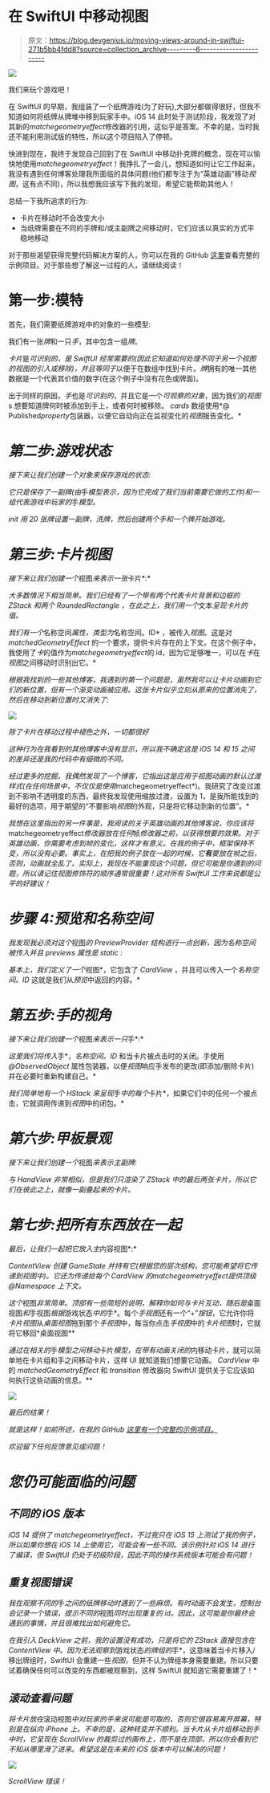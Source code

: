 # 在 SwiftUI 中移动视图

> 原文：<https://blog.devgenius.io/moving-views-around-in-swiftui-271b5bb4fdd8?source=collection_archive---------6----------------------->

![](img/e6c460456c3b35b88aad903674334a47.png)

我们来玩个游戏吧！

在 SwiftUI 的早期，我组装了一个纸牌游戏(为了好玩),大部分都做得很好，但我不知道如何将纸牌从牌堆中移到玩家手中。iOS 14 此时处于测试阶段，我发现了对其新的*matchegeometryeffect*修改器的引用，这似乎是答案。不幸的是，当时我还不能利用测试版的特性，所以这个项目陷入了停顿。

快进到现在，我终于发现自己回到了在 SwiftUI 中移动扑克牌的概念，现在可以愉快地使用*matchegeometryeffect*！我挣扎了一会儿，想知道如何让它工作起来，我没有遇到任何博客处理我所面临的具体问题(他们都专注于为“英雄动画”移动*视图*，这有点不同)，所以我想我应该写下我的发现，希望它能帮助其他人！

总结一下我所追求的行为:

*   卡片在移动时不会改变大小
*   当纸牌需要在不同的手牌和/或主副牌之间移动时，它们应该以真实的方式平稳地移动

对于那些渴望获得完整代码解决方案的人，你可以在我的 GitHub [这里](https://github.com/ChrisMash/SwiftUI-Playing-Cards)查看完整的示例项目。对于那些想了解这一过程的人，请继续阅读！

# 第一步:模特

首先，我们需要纸牌游戏中的对象的一些模型:

我们有一张*牌*和一只*手*，其中包含一组*牌*。

*卡片*是*可识别的，*是 SwiftUI 经常需要的(因此它知道如何处理不同于另一个视图的视图的引入或移除)，并且*等同于*以便于在数组中找到卡片。*牌*拥有的唯一其他数据是一个代表其价值的数字(在这个例子中没有花色或牌面)。

出于同样的原因，*手*也是*可识别的*，并且它是一个*可观察的对象*，因为我们的*视图* s 想要知道牌何时被添加到手上，或者何时被移除。 *cards* 数组使用*@ Published*property*包装器，以便它自动向正在监视变化的*视图*报告变化。*

# *第二步:游戏状态*

*接下来让我们创建一个对象来保存游戏的状态:*

*它只是保存了一副牌(由*手*模型表示，因为它完成了我们当前需要它做的工作)和一组代表游戏中玩家的*手*模型。*

**init* 用 20 张牌设置一副牌，洗牌，然后创建两个*手*和一个*牌*开始游戏。*

# *第三步:卡片视图*

*接下来让我们创建一个*视图*来表示一张*卡片*:*

*大多数情况下相当简单。我们已经有了一个带有两个代表卡片背景和边框的 *ZStack* 和两个 *RoundedRectangle* ，在此之上，我们用一个*文本*呈现卡片的值。*

*我们有一个*名称空间*属性，类型为*名称空间。ID* ，被传入*视图*。这是对 *matchedGeometryEffect* 的一个要求，提供卡片存在的上下文。在这个例子中，我使用了*卡*的值作为*matchegeometryeffect*的 id，因为它足够唯一，可以在*卡*在*视图*之间移动时识别出它。*

*根据我找到的一些其他博客，我遇到的第一个问题是，虽然我可以让卡片动画到它们的新位置，但有一个渐变动画被应用。这张卡片似乎立刻从原来的位置消失了，然后在移动到新位置时又消失了:*

*![](img/60df690b1c624f08401401857d805bb7.png)*

*除了卡片在移动过程中褪色之外，一切都很好*

*这种行为在我看到的其他博客中没有显示，所以我不确定这是 iOS 14 和 15 之间的差异还是我的代码中有细微的不同。*

*经过更多的挖掘，我偶然发现了一个博客，它指出这是应用于视图动画的默认过渡样式(在任何场景中，不仅仅是使用*matchegeometryeffect*)。我研究了改变过渡到不影响不透明度的东西，最终我发现使用缩放过渡，设置为 1，是我所能找到的最好的选项，用于期望的“不要影响*视图*的外观，只是将它移动到新的位置”。*

*我想在这里指出的另一件事是，我阅读的关于英雄动画的其他博客说，你应该将*matchegeometryeffect*修改器放在任何*帧*修改器之前，以获得想要的效果。对于英雄动画，你需要考虑到帧的变化，这样才有意义。在我的例子中，框架保持不变，所以没有必要。事实上，在把我的例子放在一起的时候，它**有**要放在帧之后，否则，动画就全乱了。实际上，我现在不能重现这个问题，但它可能是你遇到的问题，所以请记住视图修饰符的顺序通常很重要！这对所有 SwiftUI 工作来说都是公平的好建议！*

# *步骤 4:预览和名称空间*

*我发现我必须对这个*视图*的 *PreviewProvider* 结构进行一点创新，因为名称空间被传入并且 *previews* 属性是 *static* :*

*基本上，我们定义了一个*视图*，它包含了 *CardView* ，并且可以传入一个*名称空间。ID* 这就是我们从*预览*中返回的内容。*

# *第五步:手的视角*

*接下来让我们创建一个*视图*来表示一只*手*:*

*这里我们将传入*手*，*名称空间。ID* 和当卡片被点击时的关闭。手使用 *@ObservedObject* 属性包装器，以便*视图*响应手发布的更改(即添加/删除卡片)并在必要时重新构建自己。*

*我们简单地有一个 *HStack* 来呈现*手*中的每个*卡片*，如果它们中的任何一个被点击，它就调用传递到*视图*中的闭包。*

# *第六步:甲板景观*

*接下来让我们创建一个*视图*来表示主副牌:*

*与 *HandView* 非常相似，但是我们只渲染了 *ZStack* 中的最后两张卡片，所以它们在彼此之上，就像一副叠起来的卡片。*

# *第七步:把所有东西放在一起*

*最后，让我们一起把它放入主*内容视图*:*

**ContentView* 创建 *GameState* 并持有它(根据您的层次结构，您可能希望将它传递到视图中)。它还为传递给每个 *CardView* 的*matchegeometryeffect*提供顶级 *@Namespace* 上下文。*

*这个*视图*非常简单。顶部有一些简短的说明，解释你如何与卡片互动，随后是*桌面视图*和*手视图*根据*游戏状态*中的*手*。每个*手视图*还有一个“+”*按钮*，它允许你将*卡片视图*从*桌面视图*拖到那个*手视图*中，每当你点击*手视图*中的*卡片视图*时，它就将它移回*桌面视图**

*通过在相关的*手*模型之间移动*卡片*模型，在带有动画关闭的*内移动卡片，就可以简单地在卡片组和手之间移动卡片，这样 UI 就知道我们想要它动画。 *CardView* 中的 *matchedGeometryEffect* 和 *transition* 修改器向 SwiftUI 提供关于它应该如何执行这些动画的信息。**

*![](img/1df6de395c41ec2e734ff39c96153cb7.png)*

*最后的结果！*

*就是这样！如前所述，在我的 GitHub [这里有一个完整的示例项目。](https://github.com/ChrisMash/SwiftUI-Playing-Cards)*

*欢迎留下任何反馈意见或问题！*

# *您仍可能面临的问题*

## *不同的 iOS 版本*

**iOS 14 提供了 matchegeometryeffect*，不过我只在 iOS 15 上测试了我的例子，所以如果你想在 iOS 14 上使用它，可能会有一些不同。该示例针对 iOS 14 进行了编译，但 SwiftUI 仍处于初级阶段，因此不同的操作系统版本可能会有问题！*

## *重复视图错误*

*我在观察不同的*手*之间的纸牌移动时遇到了一些麻烦。有时动画不会发生，控制台会记录一个错误，提示不同的*视图*同时出现重复的 id。因此，这可能是你最终会遇到的事情，并且很难找出如何避免它。*

*在我引入 *DeckView* 之前，我的设置没有成功，只是将它的 *ZStack* 直接包含在 *ContentView* 中。因为无法观察到*游戏状态*的牌组的*手*，这意味着当卡片移入/移出牌组时，SwiftUI 会重建一些*视图*，但并不认为牌组本身需要重建。所以只要试着确保任何可以改变的东西都被观察到，这样 SwiftUI 就知道它需要重建了！*

## *滚动查看问题*

*将卡片放在*滚动视图*中对玩家的手来说可能是可取的，否则它很容易离开屏幕，特别是在纵向 iPhone 上。不幸的是，这种转变并不顺利。当卡片从卡片组移动到手中时，它呈现在 *ScrollView* 的裁剪过的画布上，而不是在顶部，所以你会看到它不知从哪里滑了进来。希望这是在未来的 iOS 版本中可以解决的问题！*

*![](img/97de390af67be3a2449d5f0771912f6e.png)*

*ScrollView 错误！*